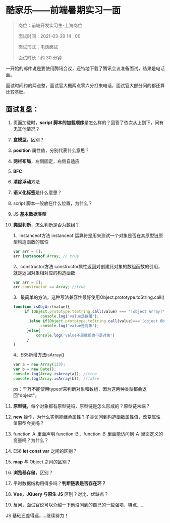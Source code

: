# 酷家乐——前端暑期实习一面

> 岗位：前端开发实习生-上海岗位
>
> 面试时间：2021-03-29 14 : 00
>
> 面试形式：电话面试
>
> 面试时长：约 30 分钟

一开始的邮件说是要使用腾讯会议，还特地下载了腾讯会议准备面试，结果是电话面。

面试时间约的两点整，面试官大概两点零六分打来电话，面试官大部分问的都还算比较基础。

## 面试复盘：

1. 页面加载时，**script 脚本的加载顺序**是怎么样的？回答了依次从上到下，问有无其他情况？

2. **盒模型**，区别？

3. **position** 属性值，分别代表什么意思？

4. **两栏布局**，左侧固定，右侧自适应

5. **BFC**

6. **清除浮动**方法

7. **语义化标签**是什么意思？

8. script 脚本一般放在什么位置，为什么？

9. JS **基本数据类型**

10. **类型判断**，怎么判断是否为数组？

    1、instanceof方法
    instanceof 运算符是用来测试一个对象是否在其原型链原型构造函数的属性

    ```javascript
    var arr = []; 
    arr instanceof Array; // true
    ```

    2、constructor方法
    constructor属性返回对创建此对象的数组函数的引用，就是返回对象相对应的构造函数

    ```javascript
    var arr = []; 
    arr.constructor == Array; //true
    ```

    3、最简单的方法，这种写法兼容性最好使用Object.prototype.toString.call()

    ```javascript
    function isObjArr(value){
         if (Object.prototype.toString.call(value) === "[object Array]") {
                console.log('value是数组');
           }else if(Object.prototype.toString.call(value)==='[object Object]'){//这个方法兼容性好一点
                console.log('value是对象');
          }else{
              console.log('value不是数组也不是对象')
          }
    }
    ```

    4、ES5新增方法isArray()

    ```javascript
    var a = new Array(123);
    var b = new Date();
    console.log(Array.isArray(a)); //true
    console.log(Array.isArray(b)); //false
    ```

    ps：千万不能使用typeof来判断对象和数组，因为这两种类型都会返回"object"。

    

11. **原型链**，每个对象都有原型链吗，原型链是怎么形成的？原型链末端？

12. **new** 操作，为什么实例能继承属性？子类访问到构造函数属性值，改变属性值原型会变吗？

13. function Ａ 里面声明 function Ｂ，function Ｂ 里面能访问到 Ａ 里面定义的变量吗？为什么？

14. ES6 **let const var** 之间的区别？

15. **map** 与 Object 之间的区别？

16. **浏览器存储**，区别？

17. 平时数据结构用得多吗？**判断链表是否存在环？**

18. **Vue，JQuery 与原生 JS** 区别？对比、优缺点？

19. 反问，面试官说可以介绍一下他没问到的自己的一些强项、特点……



JS 基础还差得远……继续努力！

